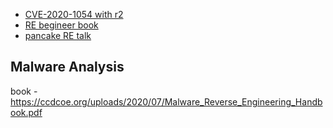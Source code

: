 
- [CVE-2020-1054 with r2](https://twitter.com/radareorg/status/1273223869193531394)
- [RE begineer book](https://yurichev.org/b564f46f1c207b2dbc84a2bd4a41ed4c/RE4B-EN.pdf)
- [pancake RE talk](https://www.youtube.com/watch?v=fnpBy3wWabA)


## Malware Analysis
book - https://ccdcoe.org/uploads/2020/07/Malware_Reverse_Engineering_Handbook.pdf
